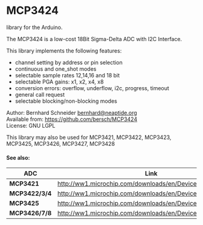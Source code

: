MCP3424
=======

library for the Arduino.

  The MCP3424 is a low-cost 18Bit Sigma-Delta ADC with I2C Interface.

  This library implements the following features:

   - channel setting by address or pin selection
   - continuous and one_shot modes
   - selectable sample rates 12,14,16 and 18 bit
   - selectable PGA gains: x1, x2, x4, x8
   - conversion errors: overflow, underflow, i2c, progress, timeout
   - general call request
   - selectable blocking/non-blocking modes

  Author:          Bernhard Schneider <bernhard@neaptide.org><br>
  Available from:  https://github.com/bersch/MCP3424<br>
  License:         GNU LGPL<br>

  
  This library may also be used for MCP3421, MCP3422, MCP3423, MCP3425, MCP3426, MCP3427, MCP3428

  #### See also: 
  
  ADC | Link
  ------------ | -------------
  **MCP3421** | http://ww1.microchip.com/downloads/en/DeviceDoc/22003e.pdf<br>
  **MCP3422/3/4** | http://ww1.microchip.com/downloads/en/DeviceDoc/22088b.pdf<br>
  **MCP3425** | http://ww1.microchip.com/downloads/en/DeviceDoc/22088b.pdf<br>
  **MCP3426/7/8** | http://ww1.microchip.com/downloads/en/DeviceDoc/22088b.pdf<br>
  
